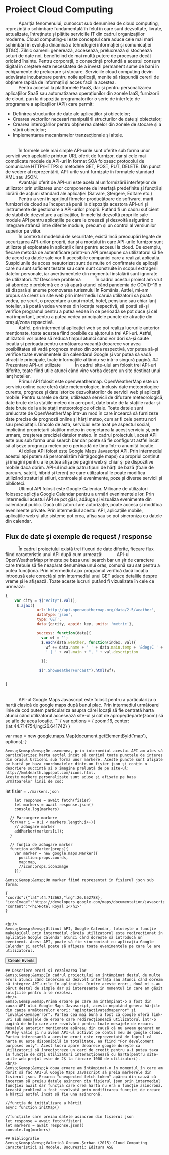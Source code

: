 # Proiect Cloud Computing

&emsp;&emsp;&emsp;Apariția fenomenului, cunoscut sub denumirea de cloud computing, reprezintă o schimbare
fundamentală în felul în care sunt dezvoltate, livrate, actualizate, întreținute și plătite serviciile
IT din cadrul organizațiilor moderne. Cloud computing-ul este conceptul care aduce cele mai mari schimbări în evoluția dinamică a
tehnologiei informației și comunicației (IT&C). Zilnic oamenii generează, accesează,
prelucrează și stochează seturi de date noi, beneficiind de mai multă putere de procesare decât
oricând înainte. Pentru corporații, o consecință profundă a acestui consum digital în creștere
este necesitatea de a investi permanent sume de bani în echipamente de prelucrare și stocare.
Serviciile cloud computing devin adevărate incubatoare pentru noile aplicații, menite să
răspundă cererii de obținere rapidă de informații și acces facil la acestea.
<br/>
&emsp;&emsp;&emsp;Pentru accesul la platformele PaaS, dar și pentru personalizarea aplicațiilor SaaS sau
automatizarea operațiunilor din zonele IaaS, furnizorii de cloud, pun la dispoziția
programatorilor o serie de interfețe de programare a aplicațiilor (API) care permit:
- Definirea structurilor de date ale aplicațiilor și obiectelor;
- Crearea vectorilor necesari manipulării structurilor de date și obiectelor;
- Crearea interogărilor pentru obținerea datelor din zonele de stocare și a stării
obiectelor;
- Implementarea mecanismelor tranzacționale și altele.

<br/>
&emsp;&emsp;&emsp;În formele cele mai simple API-urile sunt oferite sub forma unor servicii web apelabile printrun URL oferit de furnizor, dar și cele mai complicate modele de API-uri în format SOA folosesc
protocolul de comunicare HTTP/HTTPS și metodele GET, POST, PUT, DELETE. Din punct de vedere al reprezentării, API-urile sunt furnizate în formatele standard XML sau JSON. 
<br/>
&emsp;&emsp;&emsp;Avantajul oferit de API-uri este acela al uniformizării interfețelor de utilizator prin utilizarea unor componente de interfață predefinite și funcții și librării de acțiuni standard ale aplicației (Salvare, Ștergere, Editare etc.)
<br/>
&emsp;&emsp;&emsp;Pentru a veni în sprijinul firmelor producătoare de software, marii furnizori de cloud au început
să pună la dispoziția acestora API-uri și instrumente de gestionare a API-urilor proprii. Putând
fi un cadru suficient de stabil de dezvoltare a aplicațiilor, firmele își dezvoltă propriile sale
module API pentru aplicațiile pe care le creează și dezvoltă asigurând o integrare strânsă între
diferite module, precum și un control al versiunilor superior pe viitor.
<br/>
&emsp;&emsp;&emsp;În contextul modelului de securitate, există încă preocupări legate de securizarea API-urilor
proprii, dar și a modului în care API-urile furnizor sunt utilizate și exploatate în aplicații client
pentru accesul la cloud. De exemplu, fiecare metodă de autentificare printr-un API presupune
ca utilizatorul să fie de acord ca datele sale vor fi accesibile companiei care a realizat aplicația.
Suspiciunile de acces neautorizat sunt de multe ori confirmate de aplicații care nu sunt suficient
testate sau care sunt construite în scopul extragerii datelor personale, iar avertismentele din
momentul instalării sunt ignorate de utilizatori.
## Descriere problemă
&emsp;&emsp;&emsp;În cadrul acestui proiect am vrut să abordez o problemă ce o să apară atunci când pandemia de COVID-19 o să dispară și anume promovarea turismului în România. Astfel, mi-am propus să creez un site web prin intermediul căruia utilizatorii să poată vedea, pe scurt, o prezentare a unui motel, hotel, pensiune sau chiar lanț hotelier, să poată vedea vremea din locația respectivă, să poată să-și verifice programul pentru a putea vedea în ce perioadă se pot duce și cel mai important, pentru a putea vedea principalele puncte de atracție din orașul/zona repsectivă.
<br/>
&emsp;&emsp;&emsp;Astfel, prin intermediul aplicației web se pot realiza lucrurile anterior menționate, toate acestea fiind posibile cu ajutorul a trei API-uri. Astfel, utilizatorii vor putea să reducă timpul atunci când vor dori să-și caute locația și perioada pentru următoarea vacanță deoarece vor avea posibilitatea să vadă prognoza meteo din zona respectivă, vor putea să-și verifice toate evenimentele din calendarul Google și vor putea să vadă atracțiile principale, toate informațiile aflându-se într-o singură pagină.
## Prezentare API-uri utilizate
&emsp;&emsp;&emsp;În cadrul site-ului am folosit trei API-uri diferite, toate fiind utile atunci când vine vorba despre un site destinat unui lanț hotelier.
<br/>
&emsp;&emsp;&emsp;Primul API folosit este openweathermap. OpenWeatherMap este un serviciu online care oferă date meteorologice, inclusiv date meteorologice curente, prognoze și date istorice dezvoltatorilor de servicii web și aplicații mobile. Pentru sursele de date, utilizează servicii de difuzare meteorologică, date brute de la stațiile meteo din aeroport, date brute de la stațiile radar și date brute de la alte stații meteorologice oficiale. Toate datele sunt prelucrate de OpenWeatherMap într-un mod în care încearcă să furnizeze date precise de prognoză online și hărți meteo, cum ar fi cele pentru nori sau precipitații. Dincolo de asta, serviciul este axat pe aspectul social, implicând proprietarii stațiilor meteo în conectarea la acest serviciu și, prin urmare, creșterea preciziei datelor meteo. 
În cadrul proiectului, acest API este pus sub forma unui search bar dar poate să fie configurat astfel încât să afișeze prognoza meteo pe o perioadă de timp într-o anumită locație.
<br/>
&emsp;&emsp;&emsp;Al doilea API folost este Google Maps Javascript API. Prin intermediul acestui api putem să personalizăm hărți(google maps) cu propriul conținut și imagini pentru a le putea afișa pe pagini web și chiar și pe dispozitive mobile dacă dorim. API-ul include patru tipuri de hărți de bază (foaie de parcurs, satelit, hibrid și teren) pe care utilizatorul le poate modifica utilizând straturi și stiluri, controale și evenimente, poze și diverse servicii și biblioteci.
<br/>
&emsp;&emsp;&emsp;Ultimul API folosit este Google Calendar. Milioane de utilizatori folosesc aplicția Google Calendar pentru a urmări evenimentele lor. Prin intermediul acestui API se pot găsi, adăuga și vizualiza evenimente din calendarul public. Dacă utilizatorul are autorizație, poate accesa și modifica evenimente private.
Prin intermediul acestui API, aplicațiile mobile, aplicațiile web și alte sisteme pot crea, afișa sau se pot sincroniza cu datele din calendar.

## Flux de date și exemple de request / response
&emsp;&emsp;&emsp;În cadrul proiectului există trei fluxuri de date diferite, fiecare flux fiind caracteristic unui API după cum urmează:
&emsp;&emsp;&emsp;API-ul OpenWeatherMap primește pe baza unui search bar un șir de caractere care trebuie să fie neapărat denumirea unui oraș, comună sau sat pentru a putea funcționa.
Prin intermediul ajax programul verifică dacă locația introdusă este corectă și prin intermediul unui GET aduce detaliile despre vreme și le afișează. Toate aceste lucruri putând fi vizualizate în cele ce urmează:
```javascript
{
    var city = $("#city").val();
     $.ajax({
              url:'http://api.openweathermap.org/data/2.5/weather',
              dataType:'json',
              type:'GET',
              data:{q:city, appid: key, units: 'metric'},

              success: function(data){
                var wf = '';
                $.each(data.weather, function(index, val){
                  wf += data.name + ' ' + data.main.temp + '&deg;C ' + 
                  ' | ' + val.main + ", " + val.description 

                });
              
               $(".ShowWeatherForcast").html(wf);

                
}

```
<br/>
&emsp;&emsp;&emsp;API-ul Google Maps Javascript este folosit pentru a particulariza o hartă clasică de google maps după bunul plac. Prin intermediul următoarei linie de cod putem particulariza asupra cărei locații să fie centrată harta atunci când utilizatorul accesează site-ul și cât de aprope/departe(zoom) să se afle de acea locație.
```
{
  var options = {
        zoom:16,
        center:{lat:44.714754,lng:26.641742}
      }
      
  var map = new google.maps.Map(document.getElementById('map'), options);
  }
```
&emsp;&emsp;&emsp;De asemenea, prin intermediul acestui API am ales să particularizez harta astfel încât să conțină toate punctele de interes din orașul Urziceni sub forma unor markere. Aceste puncte sunt afișate pe hartă pe baza coordonatelor dintr-un fișier json și conțin o descriere succintă și o imagine preluată de pe site-ul: http://kml4earth.appspot.com/icons.html.
Aceste markere personalizate sunt aduse și afișate pe baza următoarelor linii de cod:
 ```
 let fisier = `./markers.json`
                
        let response = await fetch(fisier)
        let markers = await response.json()
        console.log(markers)
      
      // Parcurgere markere
      for(var i = 0;i < markers.length;i++){
        // adăugare marker
        addMarker(markers[i]);
      }

      // funția de adăugare marker
      function addMarker(props){
        var marker = new google.maps.Marker({
          position:props.coords,
          map:map,
          //icon:props.iconImage
        });
```
&emsp;&emsp;&emsp;Un marker fiind reprezentat în fișierul json sub forma:

 ```
    {
    "coords":{"lat":44.713662,"lng":26.652788},
    "iconImage":"https://developers.google.com/maps/documentation/javascript/examples/full/images/beachflag.png",
    "content":"<h1>Hotel Royal 1</h1>"
    }
 ```
 
<br/>
&emsp;&emsp;&emsp;Ultimul API, Google Calendar, folosește o funcție makeApiCall prin intermediul căreia utilizatorul este redirecționat în aplicație Google Calendar atunci când dorește să introducă un evenimemt. Acest API, poate să fie sincronizat cu aplicația Google Calendar și astfel poate să afișeze toate evenimentele pe care le are utilizatorul. 
 ```
 <button id="btnCreateEvents" class="btn btn-primary" onclick="makeApiCall();"> Create Events</button>  
 ```
## Descriere erori și rezolvarea lor
&emsp;&emsp;&emsp;În cadrul proiectului am întâmpinat destul de multe erori atunci când încercam să dezvolt interfața sau atunci când doream să integrez API-urile în aplicație. Dintre aceste erori, două mi s-au părut destul de simple dar și interesante în momentul în care am găsit soluțiile pentru a le rezolva.
<br/>
&emsp;&emsp;&emsp;Prima eroare pe care am întâmpinat-o a fost din cauza API-ului Google Maps Javascript, acesta neputănd genera hărțile din cauza următoarelor erori: "apinotactivatedmaperror" și "invalidkeymaperror". Partea cea mai bună a fost că google oferă link-uri sub mesajele de eroare care redirecționează utilizatorul într-o pagină de help care are rezolvări pentru toate mesajele de eroare. Mesajele anterior menționate apăreau din cauză că nu aveam generat un AP Key valid și nu aveam API-ul activat pe contul meu de google cloud. Partea interesantă a acestor erori este reprezentată de faptul că harta nu este disponibilă în totalitate, ea fiind "For development purposes only". Acest lucru apare deoarece google dorește ca utilizatorii să înregistreze un card de credit pentru a-i putea taxa în funcție de câți utilizatori interacționează cu harta(pentru site-urile web prețul este de 2$ la fiecare 1000 de utilizatori).
<br/>
&emsp;&emsp;&emsp;A doua eroare am întâmpinat-o în momentul în care am dorit să fac API-ul Google Maps Javascript să preia markerele din fișierul json. Eroarea "unexpected fetch token" apărea din cauză că încercam să preiau datele asincron din fișierul json prin intermediul funcției await dar funcția care crea harta nu era o funcție asincronă. Această problemă a fost rezolvată prin modificarea funcției de creare a hărții astfel încât să fie una asincronă. 
 ```
    //funcția de inițializare a hărții
    async function initMap()
    
    //funcțiile care preiau datele asincron din fișierul json
    let response = await fetch(fisier)
    let markers = await response.json()
    console.log(markers)
```
## Bibliografie
&emsp;&emsp;&emsp;Valerică Greavu-Șerban (2015) Cloud Computing Caracteristici și Modele, București: Editura ASE
